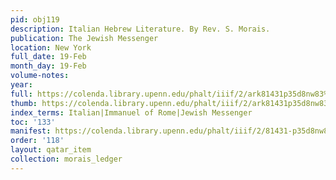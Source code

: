 ```yaml
---
pid: obj119
description: Italian Hebrew Literature. By Rev. S. Morais.
publication: The Jewish Messenger
location: New York
full_date: 19-Feb
month_day: 19-Feb
volume-notes:
year:
full: https://colenda.library.upenn.edu/phalt/iiif/2/ark81431p35d8nw83%2FSHA256E-s7068955--a9641f4d27ac0281e149d080e25d285a73395a689111a619089e857333818907.jpeg/full/3500,/0/default.jpg
thumb: https://colenda.library.upenn.edu/phalt/iiif/2/ark81431p35d8nw83%2FSHA256E-s7068955--a9641f4d27ac0281e149d080e25d285a73395a689111a619089e857333818907.jpeg/full/!200,200/0/default.jpg
index_terms: Italian|Immanuel of Rome|Jewish Messenger
toc: '133'
manifest: https://colenda.library.upenn.edu/phalt/iiif/2/81431-p35d8nw83/manifest
order: '118'
layout: qatar_item
collection: morais_ledger
---
```

